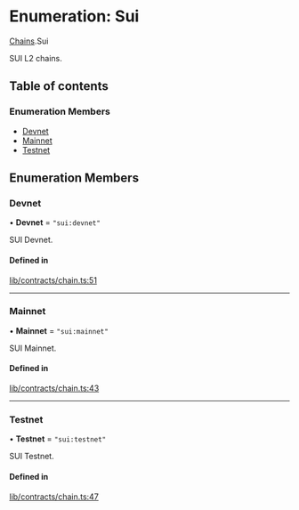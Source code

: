 # Enumeration: Sui

[Chains](../modules/Chains.md).Sui

SUI L2 chains.

## Table of contents

### Enumeration Members

- [Devnet](Chains.Sui.md#devnet)
- [Mainnet](Chains.Sui.md#mainnet)
- [Testnet](Chains.Sui.md#testnet)

## Enumeration Members

### Devnet

• **Devnet** = ``"sui:devnet"``

SUI Devnet.

#### Defined in

[lib/contracts/chain.ts:51](https://github.com/threshold-network/tbtc-v2/blob/main/typescript/src/lib/contracts/chain.ts#L51)

___

### Mainnet

• **Mainnet** = ``"sui:mainnet"``

SUI Mainnet.

#### Defined in

[lib/contracts/chain.ts:43](https://github.com/threshold-network/tbtc-v2/blob/main/typescript/src/lib/contracts/chain.ts#L43)

___

### Testnet

• **Testnet** = ``"sui:testnet"``

SUI Testnet.

#### Defined in

[lib/contracts/chain.ts:47](https://github.com/threshold-network/tbtc-v2/blob/main/typescript/src/lib/contracts/chain.ts#L47)
